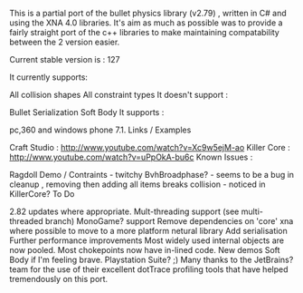 This is a partial port of the bullet physics library (v2.79) , written in C# and using the XNA 4.0 libraries. It's aim as much as possible was to provide a fairly straight port of the c++ libraries to make maintaining compatability between the 2 version easier.

Current stable version is : 127

It currently supports:

All collision shapes
All constraint types
It doesn't support :

Bullet Serialization
Soft Body
It supports :

pc,360 and windows phone 7.1.
Links / Examples

Craft Studio : http://www.youtube.com/watch?v=Xc9w5ejM-ao
Killer Core : http://www.youtube.com/watch?v=uPpOkA-bu6c
Known Issues :

Ragdoll Demo / Contraints - twitchy
BvhBroadphase? - seems to be a bug in cleanup , removing then adding all items breaks collision - noticed in KillerCore?
To Do

2.82 updates where appropriate.
Mult-threading support (see multi-threaded branch)
MonoGame? support
Remove dependencies on 'core' xna where possible to move to a more platform netural library
Add serialisation
Further performance improvements
Most widely used internal objects are now pooled.
Most chokepoints now have in-lined code.
New demos
Soft Body if I'm feeling brave.
Playstation Suite? ;)
Many thanks to the JetBrains? team for the use of their excellent dotTrace profiling tools that have helped tremendously on this port.
